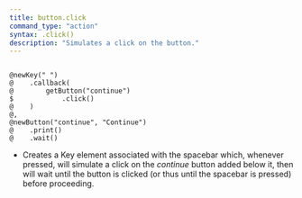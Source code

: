 ```yaml
---
title: button.click
command_type: "action"
syntax: .click()
description: "Simulates a click on the button."
---
```


<!--more-->

<pre><code class="language-diff-javascript diff-highlight try-true">
@newKey(" ")
@    .callback(
@        getButton("continue")
$            .click()
@    )
@,
@newButton("continue", "Continue")
@    .print()
@    .wait()
</code></pre>

+ Creates a Key element associated with the spacebar which, whenever pressed, will simulate a click on the *continue* button added below it, then will wait until the button is clicked (or thus until the spacebar is pressed) before proceeding.
 		
